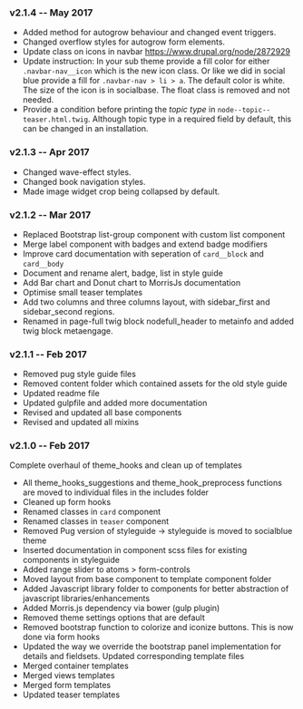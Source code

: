 ### v2.1.4 -- May 2017
* Added method for autogrow behaviour and changed event triggers.
* Changed overflow styles for autogrow form elements.
* Update class on icons in navbar https://www.drupal.org/node/2872929
* Update instruction: In your sub theme provide a fill color for either `.navbar-nav__icon` which is the new icon class. Or like we did in social blue provide a fill for `.navbar-nav > li > a`. The default color is white. The size of the icon is in socialbase. The float class is removed and not needed.
* Provide a condition before printing the *topic type* in `node--topic--teaser.html.twig`. Although topic type in a required field by default, this can be changed in an installation.

### v2.1.3 -- Apr 2017
* Changed wave-effect styles.
* Changed book navigation styles.
* Made image widget crop being collapsed by default.

### v2.1.2 -- Mar 2017
* Replaced Bootstrap list-group component with custom list component
* Merge label component with badges and extend badge modifiers
* Improve card documentation with seperation of `card__block` and `card__body`
* Document and rename alert, badge, list in style guide
* Add Bar chart and Donut chart to MorrisJs documentation
* Optimise small teaser templates
* Add two columns and three columns layout, with sidebar_first and sidebar_second regions.
* Renamed in page-full twig block nodefull_header to metainfo and added twig block metaengage.

### v2.1.1 -- Feb 2017
* Removed pug style guide files
* Removed content folder which contained assets for the old style guide
* Updated readme file
* Updated gulpfile and added more documentation
* Revised and updated all base components
* Revised and updated all mixins

### v2.1.0 -- Feb 2017

Complete overhaul of theme_hooks and clean up of templates

* All theme_hooks_suggestions and theme_hook_preprocess functions are moved to individual files in the includes folder
* Cleaned up form hooks
* Renamed classes in `card` component
* Renamed classes in `teaser` component
* Removed Pug version of styleguide -> styleguide is moved to socialblue theme
* Inserted documentation in component scss files for existing components in styleguide
* Added range slider to atoms > form-controls
* Moved layout from base component to template component folder
* Added Javascript library folder to components for better abstraction of javascript libraries/enhancements
* Added Morris.js dependency via bower (gulp plugin)
* Removed theme settings options that are default
* Removed bootstrap function to colorize and iconize buttons. This is now done via form hooks
* Updated the way we override the bootstrap panel implementation for details and fieldsets. Updated corresponding template files
* Merged container templates
* Merged views templates
* Merged form templates
* Updated teaser templates
